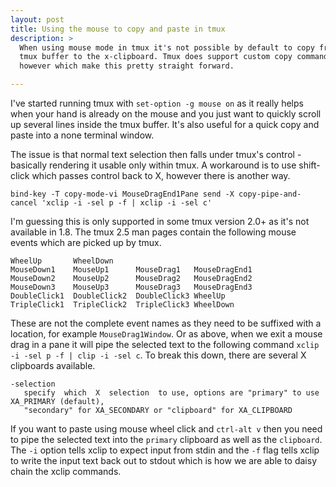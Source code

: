 ```yaml
---
layout: post
title: Using the mouse to copy and paste in tmux
description: >
  When using mouse mode in tmux it's not possible by default to copy from the
  tmux buffer to the x-clipboard. Tmux does support custom copy commands
  however which make this pretty straight forward.

---
```


I've started running tmux with `set-option -g mouse on` as it really helps
when your hand is already on the mouse and you just want to quickly scroll up
several lines inside the tmux buffer. It's also useful for a quick copy and
paste into a none terminal window.

The issue is that normal text selection then falls under tmux's control -
basically rendering it usable only within tmux. A workaround is to use
shift-click which passes control back to X, however there is another way.

```
bind-key -T copy-mode-vi MouseDragEnd1Pane send -X copy-pipe-and-cancel 'xclip -i -sel p -f | xclip -i -sel c'
```

I'm guessing this is only supported in some tmux version 2.0+ as it's not
available in 1.8. The tmux 2.5 man pages contain the following mouse events
which are picked up by tmux.

```
WheelUp       WheelDown
MouseDown1    MouseUp1      MouseDrag1   MouseDragEnd1
MouseDown2    MouseUp2      MouseDrag2   MouseDragEnd2
MouseDown3    MouseUp3      MouseDrag3   MouseDragEnd3
DoubleClick1  DoubleClick2  DoubleClick3 WheelUp
TripleClick1  TripleClick2  TripleClick3 WheelDown
```

These are not the complete event names as they need to be suffixed with a
location, for example `MouseDrag1Window`. Or as above, when we exit a mouse
drag in  a pane it will pipe the selected text to the following command `xclip
-i -sel p -f | clip -i -sel c`. To break this down, there are several X
clipboards available.

```
-selection
   specify  which  X  selection  to use, options are "primary" to use XA_PRIMARY (default),
   "secondary" for XA_SECONDARY or "clipboard" for XA_CLIPBOARD

```

If you want to paste using mouse wheel click and `ctrl-alt v` then you need to
pipe the selected text into the `primary` clipboard as well as the
`clipboard`. The `-i` option tells xclip to expect input from stdin and the
`-f` flag tells xclip to write the input text back out to stdout which is how
we are able to daisy chain the xclip commands.
